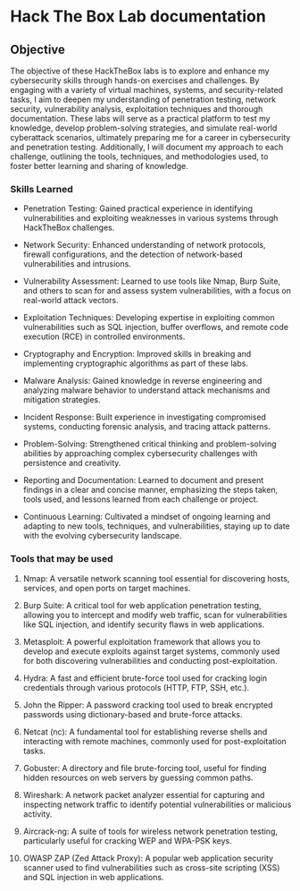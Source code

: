 # Hack The Box Lab documentation

## Objective

The objective of these HackTheBox labs is to explore and enhance my cybersecurity skills through hands-on exercises and challenges. By engaging with a variety of virtual machines, systems, and security-related tasks, I aim to deepen my understanding of penetration testing, network security, vulnerability analysis, exploitation techniques and thorough documentation. These labs will serve as a practical platform to test my knowledge, develop problem-solving strategies, and simulate real-world cyberattack scenarios, ultimately preparing me for a career in cybersecurity and penetration testing. Additionally, I will document my approach to each challenge, outlining the tools, techniques, and methodologies used, to foster better learning and sharing of knowledge.

### Skills Learned

- Penetration Testing: Gained practical experience in identifying vulnerabilities and exploiting weaknesses in various systems through HackTheBox challenges.

- Network Security: Enhanced understanding of network protocols, firewall configurations, and the detection of network-based vulnerabilities and intrusions.

- Vulnerability Assessment: Learned to use tools like Nmap, Burp Suite, and others to scan for and assess system vulnerabilities, with a focus on real-world attack vectors.

- Exploitation Techniques: Developing expertise in exploiting common vulnerabilities such as SQL injection, buffer overflows, and remote code execution (RCE) in controlled environments.

- Cryptography and Encryption: Improved skills in breaking and implementing cryptographic algorithms as part of these labs.

- Malware Analysis: Gained knowledge in reverse engineering and analyzing malware behavior to understand attack mechanisms and mitigation strategies.

- Incident Response: Built experience in investigating compromised systems, conducting forensic analysis, and tracing attack patterns.

- Problem-Solving: Strengthened critical thinking and problem-solving abilities by approaching complex cybersecurity challenges with persistence and creativity.

- Reporting and Documentation: Learned to document and present findings in a clear and concise manner, emphasizing the steps taken, tools used, and lessons learned from each challenge or project.

- Continuous Learning: Cultivated a mindset of ongoing learning and adapting to new tools, techniques, and vulnerabilities, staying up to date with the evolving cybersecurity landscape.

### Tools that may be used

1. Nmap:
A versatile network scanning tool essential for discovering hosts, services, and open ports on target machines.

2. Burp Suite:
A critical tool for web application penetration testing, allowing you to intercept and modify web traffic, scan for vulnerabilities like SQL injection, and identify security flaws in web applications.

3. Metasploit:
A powerful exploitation framework that allows you to develop and execute exploits against target systems, commonly used for both discovering vulnerabilities and conducting post-exploitation.

4. Hydra:
A fast and efficient brute-force tool used for cracking login credentials through various protocols (HTTP, FTP, SSH, etc.).

5. John the Ripper:
A password cracking tool used to break encrypted passwords using dictionary-based and brute-force attacks.

6. Netcat (nc):
A fundamental tool for establishing reverse shells and interacting with remote machines, commonly used for post-exploitation tasks.

7. Gobuster:
A directory and file brute-forcing tool, useful for finding hidden resources on web servers by guessing common paths.

8. Wireshark:
A network packet analyzer essential for capturing and inspecting network traffic to identify potential vulnerabilities or malicious activity.

9. Aircrack-ng:
A suite of tools for wireless network penetration testing, particularly useful for cracking WEP and WPA-PSK keys.

10. OWASP ZAP (Zed Attack Proxy):
A popular web application security scanner used to find vulnerabilities such as cross-site scripting (XSS) and SQL injection in web applications.

